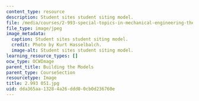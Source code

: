 ```yaml
---
content_type: resource
description: Student sites student siting model.
file: /media/courses/2-993-special-topics-in-mechanical-engineering-the-art-and-science-of-boat-design-january-iap-2007/dda365aa13284a26ddd00cb0d236760e_2993051.jpg
file_type: image/jpeg
image_metadata:
  caption: Student sites student siting model.
  credit: Photo by Kurt Hasselbalch.
  image-alt: Student sites student siting model.
learning_resource_types: []
ocw_type: OCWImage
parent_title: Building the Models
parent_type: CourseSection
resourcetype: Image
title: 2.993 051.jpg
uid: dda365aa-1328-4a26-ddd0-0cb0d236760e
---
```

